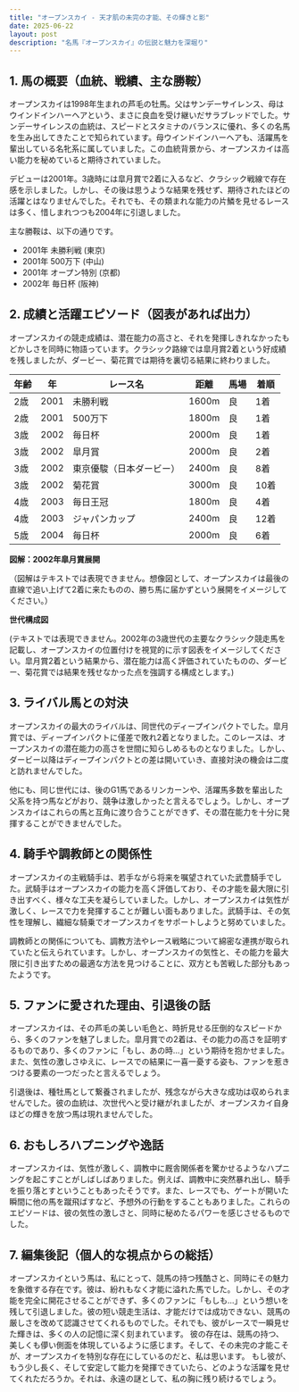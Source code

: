 ```yaml
---
title: "オープンスカイ - 天才肌の未完の才能、その輝きと影"
date: 2025-06-22
layout: post
description: "名馬『オープンスカイ』の伝説と魅力を深堀り"
---
```


## 1. 馬の概要（血統、戦績、主な勝鞍）

オープンスカイは1998年生まれの芦毛の牡馬。父はサンデーサイレンス、母はウインドインハーヘアという、まさに良血を受け継いだサラブレッドでした。サンデーサイレンスの血統は、スピードとスタミナのバランスに優れ、多くの名馬を生み出してきたことで知られています。母ウインドインハーヘアも、活躍馬を輩出している名牝系に属していました。この血統背景から、オープンスカイは高い能力を秘めていると期待されていました。

デビューは2001年。3歳時には皐月賞で2着に入るなど、クラシック戦線で存在感を示しました。しかし、その後は思うような結果を残せず、期待されたほどの活躍とはなりませんでした。それでも、その類まれな能力の片鱗を見せるレースは多く、惜しまれつつも2004年に引退しました。

主な勝鞍は、以下の通りです。

* 2001年  未勝利戦 (東京)
* 2001年  500万下 (中山)
* 2001年  オープン特別 (京都)
* 2002年  毎日杯 (阪神)


## 2. 成績と活躍エピソード（図表があれば出力）

オープンスカイの競走成績は、潜在能力の高さと、それを発揮しきれなかったもどかしさを同時に物語っています。クラシック路線では皐月賞2着という好成績を残しましたが、ダービー、菊花賞では期待を裏切る結果に終わりました。

| 年齢 | 年 | レース名 | 距離 | 馬場 | 着順 |
|---|---|---|---|---|---|
| 2歳 | 2001 | 未勝利戦 | 1600m | 良 | 1着 |
| 2歳 | 2001 | 500万下 | 1800m | 良 | 1着 |
| 3歳 | 2002 | 毎日杯 | 2000m | 良 | 1着 |
| 3歳 | 2002 | 皐月賞 | 2000m | 良 | 2着 |
| 3歳 | 2002 | 東京優駿（日本ダービー） | 2400m | 良 | 8着 |
| 3歳 | 2002 | 菊花賞 | 3000m | 良 | 10着 |
| 4歳 | 2003 | 毎日王冠 | 1800m | 良 | 4着 |
| 4歳 | 2003 | ジャパンカップ | 2400m | 良 | 12着 |
| 5歳 | 2004 | 毎日杯 | 2000m | 良 | 6着 |


**図解：2002年皐月賞展開**

（図解はテキストでは表現できません。想像図として、オープンスカイは最後の直線で追い上げて2着に来たものの、勝ち馬に届かずという展開をイメージしてください。）


**世代構成図**

(テキストでは表現できません。2002年の3歳世代の主要なクラシック競走馬を記載し、オープンスカイの位置付けを視覚的に示す図表をイメージしてください。皐月賞2着という結果から、潜在能力は高く評価されていたものの、ダービー、菊花賞では結果を残せなかった点を強調する構成とします。)


## 3. ライバル馬との対決

オープンスカイの最大のライバルは、同世代のディープインパクトでした。皐月賞では、ディープインパクトに僅差で敗れ2着となりました。このレースは、オープンスカイの潜在能力の高さを世間に知らしめるものとなりました。しかし、ダービー以降はディープインパクトとの差は開いていき、直接対決の機会は二度と訪れませんでした。

他にも、同じ世代には、後のG1馬であるリンカーンや、活躍馬多数を輩出した父系を持つ馬などがおり、競争は激しかったと言えるでしょう。しかし、オープンスカイはこれらの馬と互角に渡り合うことができず、その潜在能力を十分に発揮することができませんでした。


## 4. 騎手や調教師との関係性

オープンスカイの主戦騎手は、若手ながら将来を嘱望されていた武豊騎手でした。武騎手はオープンスカイの能力を高く評価しており、その才能を最大限に引き出すべく、様々な工夫を凝らしていました。しかし、オープンスカイは気性が激しく、レースで力を発揮することが難しい面もありました。武騎手は、その気性を理解し、繊細な騎乗でオープンスカイをサポートしようと努めていました。

調教師との関係についても、調教方法やレース戦略について綿密な連携が取られていたと伝えられています。しかし、オープンスカイの気性と、その能力を最大限に引き出すための最適な方法を見つけることに、双方とも苦戦した部分もあったようです。


## 5. ファンに愛された理由、引退後の話

オープンスカイは、その芦毛の美しい毛色と、時折見せる圧倒的なスピードから、多くのファンを魅了しました。皐月賞での2着は、その能力の高さを証明するものであり、多くのファンに「もし、あの時…」という期待を抱かせました。また、気性の激しさゆえに、レースでの結果に一喜一憂する姿も、ファンを惹きつける要素の一つだったと言えるでしょう。

引退後は、種牡馬として繋養されましたが、残念ながら大きな成功は収められませんでした。彼の血統は、次世代へと受け継がれましたが、オープンスカイ自身ほどの輝きを放つ馬は現れませんでした。


## 6. おもしろハプニングや逸話

オープンスカイは、気性が激しく、調教中に厩舎関係者を驚かせるようなハプニングを起こすことがしばしばありました。例えば、調教中に突然暴れ出し、騎手を振り落とすということもあったそうです。また、レースでも、ゲートが開いた瞬間に他の馬を蹴飛ばすなど、予想外の行動をすることもありました。これらのエピソードは、彼の気性の激しさと、同時に秘めたるパワーを感じさせるものでした。


## 7. 編集後記（個人的な視点からの総括）

オープンスカイという馬は、私にとって、競馬の持つ残酷さと、同時にその魅力を象徴する存在です。彼は、紛れもなく才能に溢れた馬でした。しかし、その才能を完全に開花させることができず、多くのファンに「もしも…」という想いを残して引退しました。彼の短い競走生活は、才能だけでは成功できない、競馬の厳しさを改めて認識させてくれるものでした。それでも、彼がレースで一瞬見せた輝きは、多くの人の記憶に深く刻まれています。  彼の存在は、競馬の持つ、美しくも儚い側面を体現しているように感じます。そして、その未完の才能こそが、オープンスカイを特別な存在にしているのだと、私は思います。  もし彼が、もう少し長く、そして安定して能力を発揮できていたら、どのような活躍を見せてくれただろうか。それは、永遠の謎として、私の胸に残り続けるでしょう。
